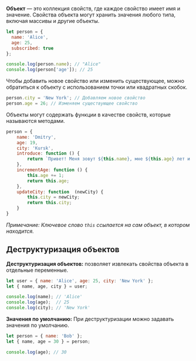 **Объект** — это коллекция свойств, где каждое свойство имеет имя и значение. Свойства объекта могут хранить значения любого типа, включая массивы и другие объекты.

```JavaScript
let person = {
  name: 'Alice',
  age: 25,
  subscribed: true
};

console.log(person.name); // "Alice"
console.log(person['age']); // 25
```

Чтобы добавить новое свойство или изменить существующее, можно обратиться к объекту с использованием точки или квадратных скобок.

```JavaScript
person.city = 'New York'; // Добавляем новое свойство
person.age = 26; // Изменяем существующее свойство
```

Объекты могут содержать функции в качестве свойств, которые называются методами.

```JavaScript
person = {  
    name: 'Dmitry',  
    age: 19,  
    city: 'Kursk',  
    introduce: function () {  
		return `Привет! Меня зовут ${this.name}, мне ${this.age} лет и я из города ${this.city}`;  
    },  
    incrementAge: function () {  
        this.age += 1;  
        return this.age;  
    },  
    updateCity: function  (newCity) {  
        this.city = newCity;  
        return this.city;  
    }  
}
```

*Примечание: Ключевое слово `this` ссылается на сам объект, в котором находится.*

## Деструктуризация объектов

**Деструктуризация объектов:** позволяет извлекать свойства объекта в отдельные переменные.

```JavaScript
let user = { name: 'Alice', age: 25, city: 'New York' };
let { name, age, city } = user;

console.log(name); // 'Alice'
console.log(age);  // 25
console.log(city); // 'New York'
```

**Значения по умолчанию:** При деструктуризации можно задавать значения по умолчанию.

```JavaScript
let person = { name: 'Bob' };
let { name, age = 30 } = person;

console.log(age); // 30
```